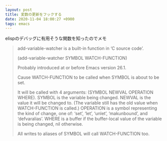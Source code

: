 ```yaml
---
layout: post
title: 変数の更新をフックする
date: 2020-11-04 18:00:27 +0900
tags: emacs
---
```


elispのデバッグに有用そうな関数を知ったのでメモ

> add-variable-watcher is a built-in function in ‘C source code’.
>
> (add-variable-watcher SYMBOL WATCH-FUNCTION)
>
>   Probably introduced at or before Emacs version 26.1.
>
> Cause WATCH-FUNCTION to be called when SYMBOL is about to be set.
>
> It will be called with 4 arguments: (SYMBOL NEWVAL OPERATION WHERE).
> SYMBOL is the variable being changed.
> NEWVAL is the value it will be changed to.  (The variable still has
> the old value when WATCH-FUNCTION is called.)
> OPERATION is a symbol representing the kind of change, one of: ‘set’,
> ‘let’, ‘unlet’, ‘makunbound’, and ‘defvaralias’.
> WHERE is a buffer if the buffer-local value of the variable is being
> changed, nil otherwise.
>
> All writes to aliases of SYMBOL will call WATCH-FUNCTION too.
